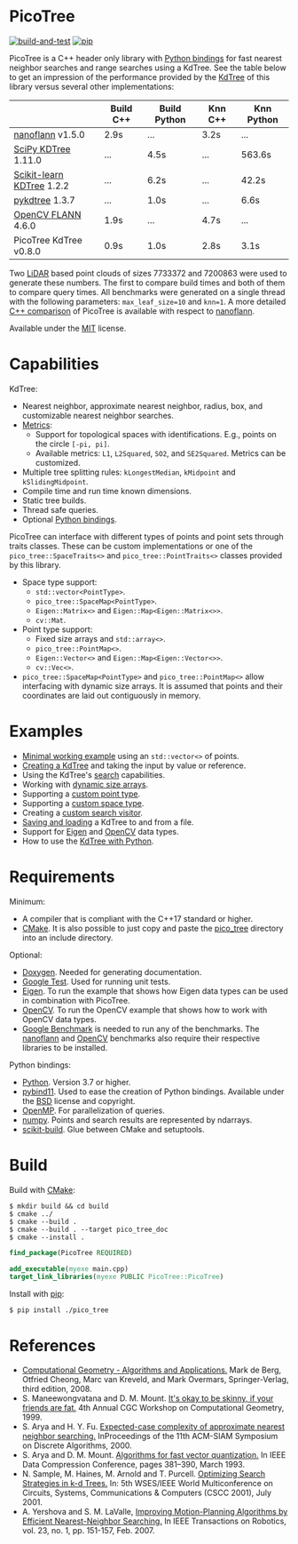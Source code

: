 # PicoTree

[![build-and-test](https://github.com/Jaybro/pico_tree/workflows/build-and-test/badge.svg)](https://github.com/Jaybro/pico_tree/actions?query=workflow%3Abuild-and-test) [![pip](https://github.com/Jaybro/pico_tree/workflows/pip/badge.svg)](https://github.com/Jaybro/pico_tree/actions?query=workflow%3Apip)

PicoTree is a C++ header only library with [Python bindings](https://github.com/pybind/pybind11) for fast nearest neighbor searches and range searches using a KdTree. See the table below to get an impression of the performance provided by the [KdTree](https://en.wikipedia.org/wiki/K-d_tree) of this library versus several other implementations:

|                                     | Build C++ | Build Python  | Knn C++    | Knn Python  |
| ----------------------------------- | --------- | ------------- | ---------- | ----------- |
| [nanoflann][nano] v1.5.0            | 2.9s      | ...           | 3.2s       | ...         |
| [SciPy KDTree][spkd] 1.11.0         | ...       | 4.5s          | ...        | 563.6s      |
| [Scikit-learn KDTree][skkd] 1.2.2   | ...       | 6.2s          | ...        | 42.2s       |
| [pykdtree][pykd] 1.3.7              | ...       | 1.0s          | ...        | 6.6s        |
| [OpenCV FLANN][cvfn] 4.6.0          | 1.9s      | ...           | 4.7s       | ...         |
| PicoTree KdTree v0.8.0              | 0.9s      | 1.0s          | 2.8s       | 3.1s        |

Two [LiDAR](./docs/benchmark.md) based point clouds of sizes 7733372 and 7200863 were used to generate these numbers. The first to compare build times and both of them to compare query times. All benchmarks were generated on a single thread with the following parameters: `max_leaf_size=10` and `knn=1`. A more detailed [C++ comparison](./docs/benchmark.md) of PicoTree is available with respect to [nanoflann][nano].

[nano]: https://github.com/jlblancoc/nanoflann
[spkd]: https://docs.scipy.org/doc/scipy/reference/generated/scipy.spatial.KDTree.html
[skkd]: https://scikit-learn.org/stable/modules/generated/sklearn.neighbors.KDTree.html
[pykd]: https://github.com/storpipfugl/pykdtree
[cvfn]: https://github.com/opencv/opencv

Available under the [MIT](https://en.wikipedia.org/wiki/MIT_License) license.

# Capabilities

KdTree:
* Nearest neighbor, approximate nearest neighbor, radius, box, and customizable nearest neighbor searches.
* [Metrics](https://en.wikipedia.org/wiki/Metric_(mathematics)):
  * Support for topological spaces with identifications. E.g., points on the circle `[-pi, pi]`.
  * Available metrics: `L1`, `L2Squared`, `SO2`, and `SE2Squared`. Metrics can be customized.
* Multiple tree splitting rules: `kLongestMedian`, `kMidpoint` and `kSlidingMidpoint`.
* Compile time and run time known dimensions.
* Static tree builds.
* Thread safe queries.
* Optional [Python bindings](https://github.com/pybind/pybind11).

PicoTree can interface with different types of points and point sets through traits classes. These can be custom implementations or one of the `pico_tree::SpaceTraits<>` and `pico_tree::PointTraits<>` classes provided by this library.
* Space type support:
  * `std::vector<PointType>`.
  * `pico_tree::SpaceMap<PointType>`.
  * `Eigen::Matrix<>` and `Eigen::Map<Eigen::Matrix<>>`.
  * `cv::Mat`.
* Point type support:
  * Fixed size arrays and `std::array<>`.
  * `pico_tree::PointMap<>`.
  * `Eigen::Vector<>` and `Eigen::Map<Eigen::Vector<>>`.
  * `cv::Vec<>`.
* `pico_tree::SpaceMap<PointType>` and `pico_tree::PointMap<>` allow interfacing with dynamic size arrays. It is assumed that points and their coordinates are laid out contiguously in memory.

# Examples

* [Minimal working example](./examples/kd_tree/kd_tree_minimal.cpp) using an `std::vector<>` of points.
* [Creating a KdTree](./examples/kd_tree/kd_tree_creation.cpp) and taking the input by value or reference.
* Using the KdTree's [search](./examples/kd_tree/kd_tree_search.cpp) capabilities.
* Working with [dynamic size arrays](./examples/kd_tree/kd_tree_dynamic_arrays.cpp).
* Supporting a [custom point type](./examples/kd_tree/kd_tree_custom_point_type.cpp).
* Supporting a [custom space type](./examples/kd_tree/kd_tree_custom_space_type.cpp).
* Creating a [custom search visitor](./examples/kd_tree/kd_tree_custom_search_visitor.cpp).
* [Saving and loading](./examples/kd_tree/kd_tree_save_and_load.cpp) a KdTree to and from a file.
* Support for [Eigen](./examples/eigen/eigen.cpp) and [OpenCV](./examples/opencv/opencv.cpp) data types.
* How to use the [KdTree with Python](./examples/python/kd_tree.py).

# Requirements

Minimum:

* A compiler that is compliant with the C++17 standard or higher.
* [CMake](https://cmake.org/). It is also possible to just copy and paste the [pico_tree](./src/pico_tree/) directory into an include directory.

Optional:

* [Doxygen](https://www.doxygen.nl). Needed for generating documentation.
* [Google Test](https://github.com/google/googletest). Used for running unit tests.
* [Eigen](http://eigen.tuxfamily.org). To run the example that shows how Eigen data types can be used in combination with PicoTree.
* [OpenCV](https://opencv.org/). To run the OpenCV example that shows how to work with OpenCV data types.
* [Google Benchmark](https://github.com/google/benchmark) is needed to run any of the benchmarks. The [nanoflann](https://github.com/jlblancoc/nanoflann) and [OpenCV](https://opencv.org/) benchmarks also require their respective libraries to be installed.

Python bindings:
* [Python](https://www.python.org/). Version 3.7 or higher.
* [pybind11](https://github.com/pybind/pybind11). Used to ease the creation of Python bindings. Available under the [BSD](https://github.com/pybind/pybind11/blob/master/LICENSE) license and copyright.
* [OpenMP](https://www.openmp.org/). For parallelization of queries.
* [numpy](https://numpy.org/). Points and search results are represented by ndarrays.
* [scikit-build](https://scikit-build.readthedocs.io/). Glue between CMake and setuptools.

# Build

Build with [CMake](https://cmake.org/):

```console
$ mkdir build && cd build
$ cmake ../
$ cmake --build .
$ cmake --build . --target pico_tree_doc
$ cmake --install .
```

```cmake
find_package(PicoTree REQUIRED)

add_executable(myexe main.cpp)
target_link_libraries(myexe PUBLIC PicoTree::PicoTree)
```

Install with [pip](https://pypi.org/project/pip/):

```console
$ pip install ./pico_tree
```

# References

* [Computational Geometry - Algorithms and Applications.](https://www.springer.com/gp/book/9783540779735) Mark de Berg, Otfried Cheong, Marc van Kreveld, and Mark Overmars, Springer-Verlag, third edition, 2008.
* S. Maneewongvatana and D. M. Mount. [It's okay to be skinny, if your friends are fat.](http://www.cs.umd.edu/~mount/Papers/cgc99-smpack.pdf) 4th Annual CGC Workshop on Computational Geometry, 1999.
* S. Arya and H. Y. Fu. [Expected-case complexity of approximate nearest neighbor searching.](https://www.cse.ust.hk/faculty/arya/pub/exp.pdf) InProceedings of the 11th ACM-SIAM Symposium on Discrete Algorithms, 2000.
* S. Arya and D. M. Mount. [Algorithms for fast vector quantization.](https://www.cs.umd.edu/~mount/Papers/DCC.pdf) In IEEE Data Compression Conference, pages 381–390, March 1993.
* N. Sample, M. Haines, M. Arnold and T. Purcell. [Optimizing Search Strategies in k-d Trees.](http://infolab.stanford.edu/~nsample/pubs/samplehaines.pdf) In: 5th WSES/IEEE World Multiconference on Circuits, Systems, Communications & Computers (CSCC 2001), July 2001.
* A. Yershova and S. M. LaValle, [Improving Motion-Planning Algorithms by Efficient Nearest-Neighbor Searching.](http://msl.cs.uiuc.edu/~lavalle/papers/YerLav06.pdf) In IEEE Transactions on Robotics, vol. 23, no. 1, pp. 151-157, Feb. 2007.
